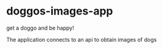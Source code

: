 # doggos-images-app
get a doggo and be happy!

The application connects to an api to obtain images of dogs
